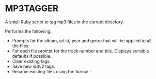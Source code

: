 # MP3TAGGER

A small Ruby script to tag mp3 files in the current directory.

Performs the following.

* Prompts for the album, artist, year and genre that will be applied to all the files.
* For each file prompt for the track number and title. Displays sensible defaults if possible.
* Clear existing tags.
* Save new id3v2 tags.
* Rename existing files using the format <track>-<title>.mp3

## Dependencies

Requires the highline and mp3info gems to be installed.
